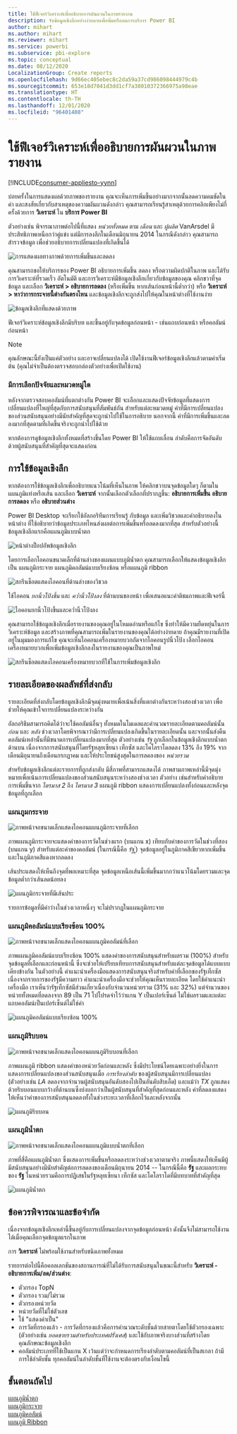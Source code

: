 ```yaml
---
title: ใช้ฟีเจอร์วิเคราะห์เพื่ออธิบายการผันผวนในภาพรายงาน
description: รับข้อมูลเชิงลึกอย่างง่ายดายเพื่อพิ่มหรือลดการบริการ Power BI
author: mihart
ms.author: mihart
ms.reviewer: mihart
ms.service: powerbi
ms.subservice: pbi-explore
ms.topic: conceptual
ms.date: 08/12/2020
LocalizationGroup: Create reports
ms.openlocfilehash: 9d66ec405ebec8c2da59a37cd986098444979c4b
ms.sourcegitcommit: 653e18d7041d3dd1cf7a38010372366975a98eae
ms.translationtype: HT
ms.contentlocale: th-TH
ms.lasthandoff: 12/01/2020
ms.locfileid: "96401408"
---
```

# <a name="use-the-analyze-feature-to-explain-fluctuations-in-report-visuals"></a>ใช้ฟีเจอร์วิเคราะห์เพื่ออธิบายการผันผวนในภาพรายงาน

[!INCLUDE[consumer-appliesto-yynn](../includes/consumer-appliesto-yynn.md)]

บ่อยครั้งในการแสดงผลด้วยภาพของรายงาน คุณจะเห็นการเพิ่มขึ้นอย่างมากจากนั้นลดความคมชัดในค่า และสงสัยเกี่ยวกับสาเหตุของความผันผวนดังกล่าว คุณสามารถเรียนรู้สาเหตุด้วยการคลิกเพียงไม่กี่ครั้งด้วยการ **วิเคราะห์** ใน **บริการ Power BI**

ตัวอย่างเช่น พิจารณาภาพต่อไปนี้ที่แสดง *หน่วยทั้งหมด* ตาม *เดือน* และ *ผู้ผลิต* VanArsdel มีประสิทธิภาพเหนือกว่าคู่แข่ง แต่มีการลงลึกในเดือนมิถุนายน 2014 ในกรณีดังกล่าว คุณสามารถสำรวจข้อมูล เพื่อช่วยอธิบายการเปลี่ยนแปลงที่เกิดขึ้นได้ 

![การแสดงผลทางภาพด้วยการเพิ่มขึ้นและลดลง](media/end-user-analyze-visuals/power-bi-line-chart.png)

คุณสามารถขอให้บริการของ Power BI อธิบายการเพิ่มขึ้น ลดลง หรือตวามผิดปกติในภาพ และได้รับการวิเคราะห์ที่รวดเร็ว อัตโนมัติ และการวิเคราะห์มีข้อมูลเชิงลึกเกี่ยวกับข้อมูลของคุณ คลิกขวาที่จุดข้อมูล และเลือก **วิเคราะห์ > อธิบายการลดลง** (หรือเพิ่มขึ้น หากเส้นก่อนหน้านี้ต่ำกว่า) หรือ **วิเคราะห์ > หาว่าการกระจายนี้ต่างกันตรงไหน** และข้อมูลเชิงลึกจะถูกส่งไปให้คุณในหน้าต่างที่ใช้งานง่าย

![ข้อมูลเชิงลึกที่แสดงด้วยภาพ](media/end-user-analyze-visuals/power-bi-decrease.png)

ฟีเจอร์วิเคราะห์ข้อมูลเชิงลึกมีบริบท และขึ้นอยู่กับจุดข้อมูลก่อนหน้า - เช่นแถบก่อนหน้า  หรือคอลัมน์ก่อนหน้า

> [!NOTE]
> คุณลักษณะนี้ยังเป็นแค่ตัวอย่าง และอาจเปลี่ยนแปลงได้ เปิดใช้งานฟีเจอร์ข้อมูลเชิงลึกแล้วตามค่าเริ่มต้น (คุณไม่จำเป็นต้องตรวจสอบกล่องตัวอย่างเพื่อเปิดใช้งาน)

### <a name="which-factors-and-categories-are-chosen"></a>มีการเลือกปัจจัยและหมวดหมู่ใด

หลังจากตรวจสอบคอลัมน์ที่แตกต่างกัน Power BI จะเลือกและแสดงปัจจัยข้อมูลที่แสดงการเปลี่ยนแปลงที่ใหญ่ที่สุดกับการสนับสนุนที่สัมพันธ์กัน สำหรับแต่ละหมวดหมู่ ค่าที่มีการเปลี่ยนแปลงของส่วนสนับสนุนอย่างมีนัยสำคัญที่สุดจะถูกนำไปใช้ในการอธิบาย นอกจากนี้ ค่าที่มีการเพิ่มขึ้นและลดลงมากที่สุดตามที่เกิดขึ้นจริงจะถูกนำไปใช้ด้วย

หากต้องการดูข้อมูลเชิงลึกทั้งหมดที่สร้างขึ้นโดย Power BI ให้ใช้แถบเลื่อน ลำดับคือการจัดอันดับด้วยผู้สนับสนุนที่สำคัญที่สุดจะแสดงก่อน 

## <a name="using-insights"></a>การใช้ข้อมูลเชิงลึก
หากต้องการใช้ข้อมูลเชิงลึกเพื่ออธิบายแนวโน้มที่เห็นในภาพ ให้คลิกขวาบนจุดข้อมูลใดๆ ก็ตามในแผนภูมิแท่งหรือเส้น และเลือก **วิเคราะห์** จากนั้นเลือกตัวเลือกที่ปรากฏขึ้น: **อธิบายการเพิ่มขึ้น** **อธิบายการลดลง** หรือ **อธิบายส่วนต่าง**

Power BI Desktop จะเรียกใช้อัลกอริทึมการเรียนรู้ กับข้อมูล และเพิ่มวิชวลและคำอธิบายลงในหน้าต่าง ที่ใช้อธิบายว่าข้อมูลประเภทไหนส่งผลต่อการเพิ่มขึ้นหรือลดลงมากที่สุด  สำหรับตัวอย่างนี้ ข้อมูลเชิงลึกแรกคือแผนภูมิแบบน้ำตก

![หน้าต่างป็อปอัพข้อมูลเชิงลึก](media/end-user-analyze-visuals/power-bi-insight.png)

โดยการเลือกไอคอนขนาดเล็กที่ด้านล่างของแผนแบบภูมิน้ำตก คุณสามารถเลือกให้แสดงข้อมูลเชิงลึก เป็น แผนภูมิกระจาย แผนภูมิคอลัมน์แบบเรียงซ้อน หรือแผนภูมิ ribbon

![สกรีนช็อตแสดงไอคอนที่ด้านล่างของวิชวล](media/end-user-analyze-visuals/power-bi-options.png)

ใช้ไอคอน *ยกนิ้วโป้งขึ้น* และ *คว่ำนิ้วโป้งลง* ที่ด้านบนของหน้า เพื่อเสนอแนะคำติชมภาพและฟีเจอร์นี้  

![ไอคอนยกนิ้วโป้งขึ้นและคว่ำนิ้วโป้งลง](media/end-user-analyze-visuals/power-bi-thumbs.png)


คุณสามารถใช้ข้อมูลเชิงลึกเมื่อรายงานของคุณอยู่ในโหมดอ่านหรือแก้ไข ซึ่งทำให้มีความยืดหยุ่นในการวิเคราะห์ข้อมูล และสร้างภาพที่คุณสามารถเพิ่มในรายงานของคุณได้อย่างง่ายดาย ถ้าคุณมีรายงานที่เปิดอยู่ในมุมมองการแก้ไข คุณจะเห็นไอคอนเครื่องหมายบวกถัดจากไอคอนรูปนิ้วโป้ง เลือกไอคอนเครื่องหมายบวกเพื่อเพิ่มข้อมูลเชิงลึกลงในรายงานของคุณเป็นภาพใหม่ 

![สกรีนช็อตแสดงไอคอนเครื่องหมายบวกที่ใช้ในการเพิ่มข้อมูลเชิงลึก](media/end-user-analyze-visuals/power-bi-add-visual.png)

## <a name="details-of-the-results-returned"></a>รายละเอียดของผลลัพธ์ที่ส่งกลับ

รายละเอียดที่ส่งกลับโดยข้อมูลเชิงลึกมีจุดมุ่งหมายเพื่อเน้นสิ่งที่แตกต่างกันระหว่างสองช่วงเวลา เพื่อช่วยให้คุณเข้าใจการเปลี่ยนแปลงระหว่างกัน  

อัลกอริธึมสามารถคิดได้ว่าจะใช้คอลัมน์อื่นๆ ทั้งหมดในโมเดลและคำนวณรายละเอียดตามคอลัมน์นั้น *ก่อน* และ *หลัง* ช่วงเวลาโดยพิจารณาว่ามีการเปลี่ยนแปลงเกิดขึ้นในรายละเอียดนั้น และจากนั้นส่งคืนคอลัมน์เหล่านั้นที่มีขนาดการเปลี่ยนแปลงมากที่สุด ตัวอย่างเช่น *รัฐ* ถูกเลือกในข้อมูลเชิงลึกแบบน้ำตกด้านบน เนื่องจากการสนับสนุนที่โดยรัฐหลุยเซียนา เท็กซัส และโคโลราโดลดลง 13% ถึง 19% จากเดือนมิถุนายนถึงเดือนกรกฎาคม และให้ประโยชน์สูงสุดในการลดลงของ *หน่วยรวม*  

สำหรับข้อมูลเชิงลึกแต่ละรายการที่ถูกส่งกลับ มีสี่ภาพที่สามารถแสดงได้ ภาพสามภาพเหล่านี้มีจุดมุ่งหมายเพื่อเน้นการเปลี่ยนแปลงของส่วนสนับสนุนระหว่างสองช่วงเวลา ตัวอย่าง เช่นสำหรับคำอธิบายการเพิ่มขึ้นจาก *ไตรมาส 2* ถึง *ไตรมาส 3* แผนภูมิ ribbon แสดงการเปลี่ยนแปลงทั้งก่อนและหลังจุดข้อมูลที่ถูกเลือก

### <a name="the-scatter-plot"></a>แผนภูมกระจาย

![ภาพหน้าจอขนาดเล็กแสดงไอคอนแผนภูมิกระจายที่เลือก](media/end-user-analyze-visuals/power-bi-scatter-icon.png)

ภาพแผนภูมิกระจายจะแสดงค่าของการวัดในช่วงแรก (บนแกน x) เทียบกับค่าของการวัดในช่วงที่สอง (บนแกน y) สำหรับแต่ละค่าของคอลัมน์ (ในกรณีนี้คือ *รัฐ* ู่) จุดข้อมูลอยู่ในภูมิภาคสีเขียวหากเพิ่มขึ้น และในภูมิภาคสีแดงหากลดลง 

เส้นประแสดงให้เห็นถึงจุดที่พอเหมาะที่สุด  จุดข้อมูลเหนือเส้นนี้เพิ่มขึ้นมากกว่าแนวโน้มโดยรวมและจุดข้อมูลต่ำกว่าเส้นลดน้อยลง  

![แผนภูมิกระจายที่มีเส้นประ](media/end-user-analyze-visuals/power-bi-scatter.png)

รายการข้อมูลที่มีค่าว่างในช่วงเวลาหนึ่งๆ จะไม่ปรากฏในแผนภูมิกระจาย

### <a name="the-100-stacked-column-chart"></a>แผนภูมิคอลัมน์แบบเรียงซ้อน 100%

![ภาพหน้าจอขนาดเล็กแสดงไอคอนแผนภูมิคอลัมน์ที่เลือก](media/end-user-analyze-visuals/power-bi-column-icon.png)

ภาพแผนภูมิคอลัมน์แบบเรียงซ้อน 100% แสดงค่าของการสนับสนุนสำหรับผลรวม (100%) สำหรับจุดข้อมูลที่เลือกและก่อนหน้านี้ ซึ่งจะช่วยให้เปรียบเทียบการสนับสนุนสำหรับแต่ละจุดข้อมูลได้แบบแบบเคียงข้างกัน ในตัวอย่างนี้ คำแนะนำเครื่องมือแสดงการสนับสนุนจริงสำหรับค่าที่เลือกของรัฐเท็กซัส เนื่องจากรายการของรัฐมีความยาว คำแนะนำเครื่องมือจะช่วยให้คุณเห็นรายละเอียด โดยใช้คำแนะนำเครื่องมือ เราเห็นว่ารัฐเท็กซัสมีส่วนเกี่ยวเนื่องกับจำนวนหน่วยรวม (31% และ 32%) แต่จำนวนของหน่วยทั้งหมดที่ลดลงจาก 89 เป็น 71 โปโปรดจำไว้ว่าแกน Y เป็นเปอร์เซ็นต์ ไม่ใช่ผลรวมและแต่ละแถบคอลัมน์เป็นเปอร์เซ็นต์ไม่ใช่ค่า 

![แผนภูมิคอลัมน์แบบเรียงซ้อน 100%](media/end-user-analyze-visuals/power-bi-stacked.png)

### <a name="the-ribbon-chart"></a>แผนภูมิริบบอน

![ภาพหน้าจอขนาดเล็กแสดงไอคอนแผนภูมิริบบอนที่เลือก](media/end-user-analyze-visuals/power-bi-ribbon-icon.png)

ภาพแผนภูมิ ribbon แสดงค่าของหน่วยวัดก่อนและหลัง ซึ่งมีประโยชน์โดยเฉพาะอย่างยิ่งในการแสดงการเปลี่ยนแปลงของส่วนสนับสนุนเมื่อ *การเรียงลำดับ* ของผู้สนับสนุนมีการเปลี่ยนแปลง (ตัวอย่างเช่น *LA* ลดลงจากจำนวนผู้สนับสนุนอันดับสองไปเป็นอันดับสิบเอ็ด)  และแม้ว่า *TX* ถูกแสดงด้วยริบบอนแบบกว้างที่ด้านบนซึ่งบ่งบอกว่าเป็นผู้สนับสนุนที่สำคัญที่สุดก่อนและหลัง ค่าที่ลดลงแสดงให้เห็นว่าค่าของการสนับสนุนลดลงทั้งในช่วงระยะเวลาที่เลือกไว้และหลังจากนั้น

![แผนภูมิริบบอน](media/end-user-analyze-visuals/power-bi-ribbon-tooltip.png)

### <a name="the-waterfall-chart"></a>แผนภูมิน้ำตก

![ภาพหน้าจอขนาดเล็กแสดงไอคอนแผนภูมิแบบน้ำตกที่เลือก](media/end-user-analyze-visuals/power-bi-waterfall-icon.png)

ภาพที่สี่คือแผนภูมิน้ำตก ซึ่งแสดงการเพิ่มขึ้นหรือลดลงระหว่างช่วงเวลาตามจริง ภาพนี้แสดงให้เห็นมีผู้มีสนับสนุนอย่างมีนัยสำคัญต่อการลดลงของเดือนมิถุนายน 2014 -- ในกรณีนี้คือ **รัฐ** และผลกระทบของ **รัฐ** ในหน่วยรวมคือการปฏิเสธในรัฐหลุยเซียนา เท็กซัส และโคโลราโดที่มีบทบาทที่สำคัญที่สุด      

![แผนภูมิน้ำตก](media/end-user-analyze-visuals/power-bi-insight.png)


 



## <a name="considerations-and-limitations"></a>ข้อควรพิจารณาและข้อจำกัด
เนื่องจากข้อมูลเชิงลึกเหล่านี้ขึ้นอยู่กับการเปลี่ยนแปลงจากจุดข้อมูลก่อนหน้า ดังนั้นจึงไม่สามารถใช้งานได้เมื่อคุณเลือกจุดข้อมูลแรกในภาพ 

การ **วิเคราะห์** ไม่พร้อมใช้งานสำหรับชนิดภาพทั้งหมด 

รายการต่อไปนี้คือคอลเลกชันของสถานการณ์ที่ไม่ได้รับการสนับสนุนในขณะนี้สำหรับ **วิเคราะห์ - อธิบายการเพิ่ม/ลด/ส่วนต่าง**:

* ตัวกรอง TopN
* ตัวกรอง รวม/ไม่รวม
* ตัวกรองหน่วยวัด
* หน่วยวัดที่ไม่ใช่ตัวเลข
* ใช้ "แสดงค่าเป็น"
* การวัดที่กรองแล้ว - การวัดที่กรองแล้วคือการคำนวณระดับชั้นด้วยสายตาโดยใช้ตัวกรองเฉพาะ (ตัวอย่างเช่น *ยอดขายรวมสำหรับประเทศฝรั่งเศส*) และใช้กับภาพจริงบางส่วนที่สร้างโดยคุณลักษณะข้อมูลเชิงลึก
* คอลัมน์ประเภทที่ใช้เป็นแกน X เว้นแต่ว่าจะกำหนดการเรียงลำดับตามคอลัมน์ที่เป็นสเกลา ถ้ามีการใช้ลำดับชั้น ทุกคอลัมน์ในลำดับชั้นที่ใช้งานจะต้องตรงกับเงื่อนไขนี้


## <a name="next-steps"></a>ขั้นตอนถัดไป
[แผนภูมิน้ำตก](../visuals/power-bi-visualization-waterfall-charts.md)    
[แผนภูมิกระจาย](../visuals/power-bi-visualization-scatter.md)    
[แผนภูมิคอลัมน์](../visuals/power-bi-report-visualizations.md)    
[แผนภูมิ Ribbon](../visuals/desktop-ribbon-charts.md)
